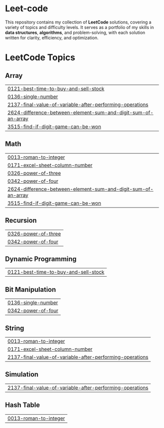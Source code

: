 # Leet-code

This repository contains my collection of **LeetCode** solutions, covering a variety of topics and difficulty levels.
It serves as a portfolio of my skills in **data structures**, **algorithms**, and problem-solving, with each solution written for clarity, efficiency, and optimization.



<!---LeetCode Topics Start-->
# LeetCode Topics
## Array
|  |
| ------- |
| [0121-best-time-to-buy-and-sell-stock](https://github.com/Adinathmk/Leet-code/tree/master/0121-best-time-to-buy-and-sell-stock) |
| [0136-single-number](https://github.com/Adinathmk/Leet-code/tree/master/0136-single-number) |
| [2137-final-value-of-variable-after-performing-operations](https://github.com/Adinathmk/Leet-code/tree/master/2137-final-value-of-variable-after-performing-operations) |
| [2624-difference-between-element-sum-and-digit-sum-of-an-array](https://github.com/Adinathmk/Leet-code/tree/master/2624-difference-between-element-sum-and-digit-sum-of-an-array) |
| [3515-find-if-digit-game-can-be-won](https://github.com/Adinathmk/Leet-code/tree/master/3515-find-if-digit-game-can-be-won) |
## Math
|  |
| ------- |
| [0013-roman-to-integer](https://github.com/Adinathmk/Leet-code/tree/master/0013-roman-to-integer) |
| [0171-excel-sheet-column-number](https://github.com/Adinathmk/Leet-code/tree/master/0171-excel-sheet-column-number) |
| [0326-power-of-three](https://github.com/Adinathmk/Leet-code/tree/master/0326-power-of-three) |
| [0342-power-of-four](https://github.com/Adinathmk/Leet-code/tree/master/0342-power-of-four) |
| [2624-difference-between-element-sum-and-digit-sum-of-an-array](https://github.com/Adinathmk/Leet-code/tree/master/2624-difference-between-element-sum-and-digit-sum-of-an-array) |
| [3515-find-if-digit-game-can-be-won](https://github.com/Adinathmk/Leet-code/tree/master/3515-find-if-digit-game-can-be-won) |
## Recursion
|  |
| ------- |
| [0326-power-of-three](https://github.com/Adinathmk/Leet-code/tree/master/0326-power-of-three) |
| [0342-power-of-four](https://github.com/Adinathmk/Leet-code/tree/master/0342-power-of-four) |
## Dynamic Programming
|  |
| ------- |
| [0121-best-time-to-buy-and-sell-stock](https://github.com/Adinathmk/Leet-code/tree/master/0121-best-time-to-buy-and-sell-stock) |
## Bit Manipulation
|  |
| ------- |
| [0136-single-number](https://github.com/Adinathmk/Leet-code/tree/master/0136-single-number) |
| [0342-power-of-four](https://github.com/Adinathmk/Leet-code/tree/master/0342-power-of-four) |
## String
|  |
| ------- |
| [0013-roman-to-integer](https://github.com/Adinathmk/Leet-code/tree/master/0013-roman-to-integer) |
| [0171-excel-sheet-column-number](https://github.com/Adinathmk/Leet-code/tree/master/0171-excel-sheet-column-number) |
| [2137-final-value-of-variable-after-performing-operations](https://github.com/Adinathmk/Leet-code/tree/master/2137-final-value-of-variable-after-performing-operations) |
## Simulation
|  |
| ------- |
| [2137-final-value-of-variable-after-performing-operations](https://github.com/Adinathmk/Leet-code/tree/master/2137-final-value-of-variable-after-performing-operations) |
## Hash Table
|  |
| ------- |
| [0013-roman-to-integer](https://github.com/Adinathmk/Leet-code/tree/master/0013-roman-to-integer) |
<!---LeetCode Topics End-->